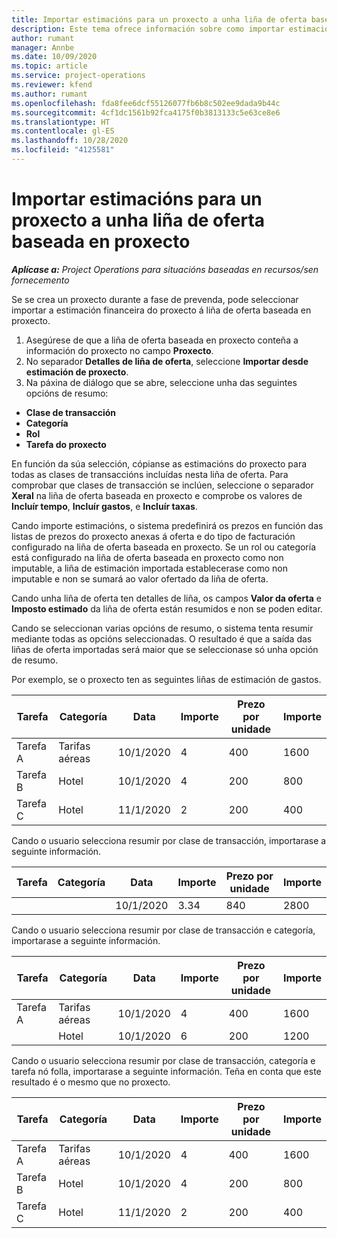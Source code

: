 ```yaml
---
title: Importar estimacións para un proxecto a unha liña de oferta baseada en proxecto
description: Este tema ofrece información sobre como importar estimacións dun proxecto a unha liña de oferta.
author: rumant
manager: Annbe
ms.date: 10/09/2020
ms.topic: article
ms.service: project-operations
ms.reviewer: kfend
ms.author: rumant
ms.openlocfilehash: fda8fee6dcf55126077fb6b8c502ee9dada9b44c
ms.sourcegitcommit: 4cf1dc1561b92fca4175f0b3813133c5e63ce8e6
ms.translationtype: HT
ms.contentlocale: gl-ES
ms.lasthandoff: 10/28/2020
ms.locfileid: "4125581"
---
```

# <a name="import-estimates-for-a-project-to-a-project-based-quote-line"></a>Importar estimacións para un proxecto a unha liña de oferta baseada en proxecto

_**Aplícase a:** Project Operations para situacións baseadas en recursos/sen fornecemento_


Se se crea un proxecto durante a fase de prevenda, pode seleccionar importar a estimación financeira do proxecto á liña de oferta baseada en proxecto.

1. Asegúrese de que a liña de oferta baseada en proxecto conteña a información do proxecto no campo **Proxecto**.
2. No separador **Detalles de liña de oferta**, seleccione **Importar desde estimación de proxecto**.
3. Na páxina de diálogo que se abre, seleccione unha das seguintes opcións de resumo:

  - **Clase de transacción**
  - **Categoría**
  - **Rol** 
  - **Tarefa do proxecto**

En función da súa selección, cópianse as estimacións do proxecto para todas as clases de transaccións incluídas nesta liña de oferta. Para comprobar que clases de transacción se inclúen, seleccione o separador **Xeral** na liña de oferta baseada en proxecto e comprobe os valores de **Incluír tempo**, **Incluír gastos**, e **Incluír taxas**.

Cando importe estimacións, o sistema predefinirá os prezos en función das listas de prezos do proxecto anexas á oferta e do tipo de facturación configurado na liña de oferta baseada en proxecto. Se un rol ou categoría está configurado na liña de oferta baseada en proxecto como non imputable, a liña de estimación importada establecerase como non imputable e non se sumará ao valor ofertado da liña de oferta.

Cando unha liña de oferta ten detalles de liña, os campos **Valor da oferta** e **Imposto estimado** da liña de oferta están resumidos e non se poden editar.

Cando se seleccionan varias opcións de resumo, o sistema tenta resumir mediante todas as opcións seleccionadas. O resultado é que a saída das liñas de oferta importadas será maior que se seleccionase só unha opción de resumo.

Por exemplo, se o proxecto ten as seguintes liñas de estimación de gastos.

| Tarefa | Categoría | Data | Importe | Prezo por unidade | Importe  |
| --- | --- | --- | --- | --- | --- |
| Tarefa A | Tarifas aéreas | 10/1/2020 | 4 | 400 | 1600 |
| Tarefa B | Hotel | 10/1/2020 | 4 | 200 | 800 |
| Tarefa C | Hotel | 11/1/2020 | 2 | 200 | 400 |

Cando o usuario selecciona resumir por clase de transacción, importarase a seguinte información.

| Tarefa | Categoría | Data | Importe | Prezo por unidade | Importe  |
| --- | --- | --- | --- | --- | --- |
| | | 10/1/2020 | 3.34 | 840 | 2800 |

Cando o usuario selecciona resumir por clase de transacción e categoría, importarase a seguinte información.

| Tarefa | Categoría | Data | Importe | Prezo por unidade | Importe  |
| --- | --- | --- | --- | --- | --- |
| Tarefa A | Tarifas aéreas | 10/1/2020 | 4 | 400 | 1600 |
| | Hotel | 10/1/2020 | 6 | 200 | 1200 |

Cando o usuario selecciona resumir por clase de transacción, categoría e tarefa nó folla, importarase a seguinte información. Teña en conta que este resultado é o mesmo que no proxecto.

| Tarefa | Categoría | Data | Importe | Prezo por unidade | Importe  |
| --- | --- | --- | --- | --- | --- |
| Tarefa A | Tarifas aéreas | 10/1/2020 | 4 | 400 | 1600 |
| Tarefa B | Hotel | 10/1/2020 | 4 | 200 | 800 |
| Tarefa C | Hotel | 11/1/2020 | 2 | 200 | 400 |
